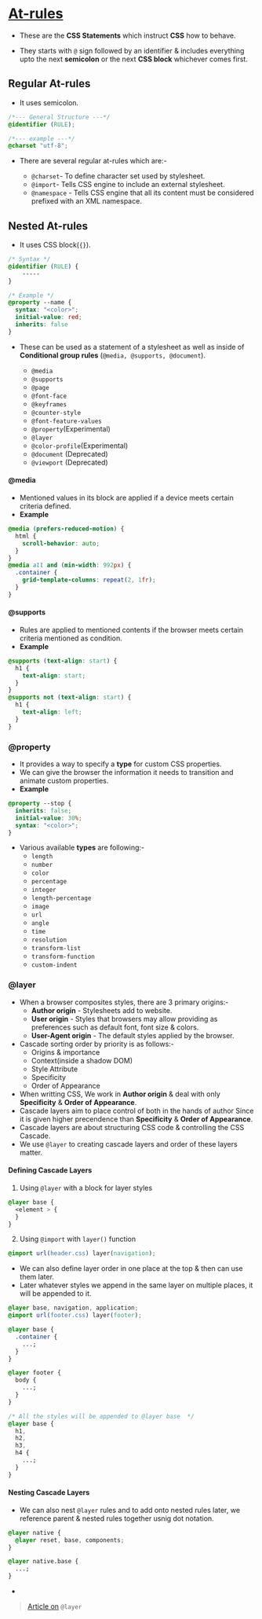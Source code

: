 # [At-rules](https://developer.mozilla.org/en-US/docs/Web/CSS/At-rule)

- These are the **CSS Statements** which instruct **CSS** how to behave.

- They starts with `@` sign followed by an identifier & includes everything upto the next **semicolon** or the next **CSS block** whichever comes first.

## Regular At-rules

- It uses semicolon.

```css
/*--- General Structure ---*/
@identifier (RULE);

/*--- example ---*/
@charset "utf-8";
```

- There are several regular at-rules which are:-

  - `@charset`- To define character set used by stylesheet.
  - `@import`- Tells CSS engine to include an external stylesheet.
  - `@namespace` - Tells CSS engine that all its content must be considered prefixed with an XML namespace.

## Nested At-rules

- It uses CSS block(`{}`).

```css
/* Syntax */
@identifier (RULE) {
    -----
}

/* Example */
@property --name {
  syntax: "<color>";
  initial-value: red;
  inherits: false
}
```

- These can be used as a statement of a stylesheet as well as inside of **Conditional group rules** (`@media, @supports, @document`).

  - `@media`
  - `@supports`
  - `@page`
  - `@font-face`
  - `@keyframes`
  - `@counter-style`
  - `@font-feature-values`
  - `@property`(Experimental)
  - `@layer`
  - `@color-profile`(Experimental)
  - `@document` (Deprecated)
  - `@viewport` (Deprecated)

#### @media

- Mentioned values in its block are applied if a device meets certain criteria defined.
- **Example**

```css
@media (prefers-reduced-motion) {
  html {
    scroll-behavior: auto;
  }
}
@media all and (min-width: 992px) {
  .container {
    grid-template-columns: repeat(2, 1fr);
  }
}
```

#### @supports

- Rules are applied to mentioned contents if the browser meets certain criteria mentioned as condition.
- **Example**

```css
@supports (text-align: start) {
  h1 {
    text-align: start;
  }
}
@supports not (text-align: start) {
  h1 {
    text-align: left;
  }
}
```

### @property

- It provides a way to specify a **type** for custom CSS properties.
- We can give the browser the information it needs to transition and animate custom properties.
- **Example**

```css
@property --stop {
  inherits: false;
  initial-value: 30%;
  syntax: "<color>";
}
```

- Various available **types** are following:-
  - `length`
  - `number`
  - `color`
  - `percentage`
  - `integer`
  - `length-percentage`
  - `image`
  - `url`
  - `angle`
  - `time`
  - `resolution`
  - `transform-list`
  - `transform-function`
  - `custom-indent`

### @layer

- When a browser composites styles, there are 3 primary origins:-
  - **Author origin** - Stylesheets add to website.
  - **User origin** - Styles that browsers may allow providing as preferences such as default font, font size & colors.
  - **User-Agent origin** - The default styles applied by the browser.
- Cascade sorting order by priority is as follows:-
  - Origins & importance
  - Context(inside a shadow DOM)
  - Style Attribute
  - Specificity
  - Order of Appearance
- When writting CSS, We work in **Author origin** & deal with only **Specificity** & **Order of Appearance**.
- Cascade layers aim to place control of both in the hands of author Since it is given higher precendence than **Specificity** & **Order of Appearance**.
- Cascade layers are about structuring CSS code & controlling the CSS Cascade.
- We use `@layer` to creating cascade layers and order of these layers matter.

#### Defining Cascade Layers

1. Using `@layer` with a block for layer styles

```css
@layer base {
  <element > {
  }
}
```

2. Using `@import` with `layer()` function

```css
@import url(header.css) layer(navigation);
```

- We can also define layer order in one place at the top & then can use them later.
- Later whatever styles we append in the same layer on multiple places, it will be appended to it.

```css
@layer base, navigation, application;
@import url(footer.css) layer(footer);

@layer base {
  .container {
    ...;
  }
}

@layer footer {
  body {
    ...;
  }
}

/* All the styles will be appended to @layer base  */
@layer base {
  h1,
  h2,
  h3,
  h4 {
    ...;
  }
}
```

#### Nesting Cascade Layers

- We can also nest `@layer` rules and to add onto nested rules later, we reference parent & nested rules together usnig dot notation.

```css
@layer native {
  @layer reset, base, components;
}

@layer native.base {
  ...;
}
```

-

> [Article on](https://www.bram.us/2021/09/15/the-future-of-css-cascade-layers-css-at-layer/) `@layer`
